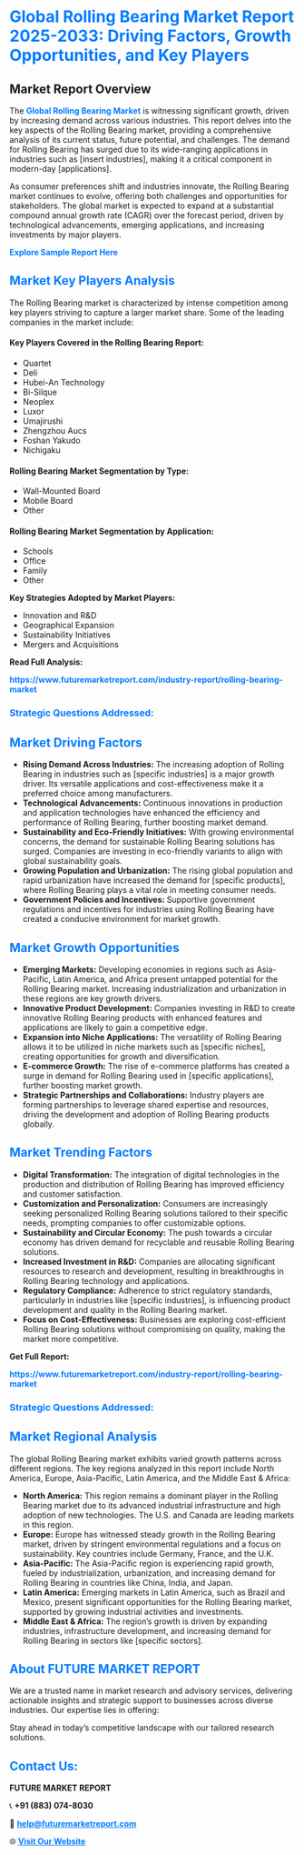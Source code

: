 <h1 style="color: #007BFF;">Global Rolling Bearing Market Report 2025-2033: Driving Factors, Growth Opportunities, and Key Players</h1>

<section id="overview">
<h2>Market Report Overview</h2>
<p>The <a href="https://www.futuremarketreport.com/industry-report/rolling-bearing-market" style="color: #007BFF; text-decoration: none;"><strong>Global Rolling Bearing Market</strong></a> is witnessing significant growth, driven by increasing demand across various industries. This report delves into the key aspects of the Rolling Bearing market, providing a comprehensive analysis of its current status, future potential, and challenges. The demand for Rolling Bearing has surged due to its wide-ranging applications in industries such as [insert industries], making it a critical component in modern-day [applications].</p>
<p>As consumer preferences shift and industries innovate, the Rolling Bearing market continues to evolve, offering both challenges and opportunities for stakeholders. The global market is expected to expand at a substantial compound annual growth rate (CAGR) over the forecast period, driven by technological advancements, emerging applications, and increasing investments by major players.</p>
</section>

<section id="overview">
<p><a href="https://www.futuremarketreport.com/request-sample/reportId=32828" style="color: #007BFF; text-decoration: none;"><strong>Explore Sample Report Here</strong></a></p>
</section>

<section id="key-players">
<h2 style="color: #007BFF;">Market Key Players Analysis</h2>
<p>The Rolling Bearing market is characterized by intense competition among key players striving to capture a larger market share. Some of the leading companies in the market include:</p>
<h4>Key Players Covered in the Rolling Bearing Report:</h4>
<ul><li>Quartet</li><li>Deli</li><li>Hubei-An Technology</li><li>Bi-Silque</li><li>Neoplex</li><li>Luxor</li><li>Umajirushi</li><li>Zhengzhou Aucs</li><li>Foshan Yakudo</li><li>Nichigaku</li></ul>
<h4>Rolling Bearing Market Segmentation by Type:</h4>
<ul><li>Wall-Mounted Board</li><li>Mobile Board</li><li>Other</li></ul>

<h4>Rolling Bearing Market Segmentation by Application:</h4>
<ul><li>Schools</li><li>Office</li><li>Family</li><li>Other</li></ul>
<p><strong>Key Strategies Adopted by Market Players:</strong></p>
<ul>
<li>Innovation and R&D</li>
<li>Geographical Expansion</li>
<li>Sustainability Initiatives</li>
<li>Mergers and Acquisitions</li>
</ul>
</section>

<section>
<p><strong>Read Full Analysis: </strong></p><a href="https://www.futuremarketreport.com/industry-report/rolling-bearing-market" style="color: #007BFF; text-decoration: none;"><strong>https://www.futuremarketreport.com/industry-report/rolling-bearing-market</strong></a>
<h3 style="color: #007BFF;">Strategic Questions Addressed:</h3>
</section>

<section id="driving-factors">
<h2 style="color: #007BFF;">Market Driving Factors</h2>
<ul>
<li><strong>Rising Demand Across Industries:</strong> The increasing adoption of Rolling Bearing in industries such as [specific industries] is a major growth driver. Its versatile applications and cost-effectiveness make it a preferred choice among manufacturers.</li>
<li><strong>Technological Advancements:</strong> Continuous innovations in production and application technologies have enhanced the efficiency and performance of Rolling Bearing, further boosting market demand.</li>
<li><strong>Sustainability and Eco-Friendly Initiatives:</strong> With growing environmental concerns, the demand for sustainable Rolling Bearing solutions has surged. Companies are investing in eco-friendly variants to align with global sustainability goals.</li>
<li><strong>Growing Population and Urbanization:</strong> The rising global population and rapid urbanization have increased the demand for [specific products], where Rolling Bearing plays a vital role in meeting consumer needs.</li>
<li><strong>Government Policies and Incentives:</strong> Supportive government regulations and incentives for industries using Rolling Bearing have created a conducive environment for market growth.</li>
</ul>
</section>

<section id="growth-opportunities">
<h2 style="color: #007BFF;">Market Growth Opportunities</h2>
<ul>
<li><strong>Emerging Markets:</strong> Developing economies in regions such as Asia-Pacific, Latin America, and Africa present untapped potential for the Rolling Bearing market. Increasing industrialization and urbanization in these regions are key growth drivers.</li>
<li><strong>Innovative Product Development:</strong> Companies investing in R&D to create innovative Rolling Bearing products with enhanced features and applications are likely to gain a competitive edge.</li>
<li><strong>Expansion into Niche Applications:</strong> The versatility of Rolling Bearing allows it to be utilized in niche markets such as [specific niches], creating opportunities for growth and diversification.</li>
<li><strong>E-commerce Growth:</strong> The rise of e-commerce platforms has created a surge in demand for Rolling Bearing used in [specific applications], further boosting market growth.</li>
<li><strong>Strategic Partnerships and Collaborations:</strong> Industry players are forming partnerships to leverage shared expertise and resources, driving the development and adoption of Rolling Bearing products globally.</li>
</ul>
</section>

<section id="trending-factors">
<h2 style="color: #007BFF;">Market Trending Factors</h2>
<ul>
<li><strong>Digital Transformation:</strong> The integration of digital technologies in the production and distribution of Rolling Bearing has improved efficiency and customer satisfaction.</li>
<li><strong>Customization and Personalization:</strong> Consumers are increasingly seeking personalized Rolling Bearing solutions tailored to their specific needs, prompting companies to offer customizable options.</li>
<li><strong>Sustainability and Circular Economy:</strong> The push towards a circular economy has driven demand for recyclable and reusable Rolling Bearing solutions.</li>
<li><strong>Increased Investment in R&D:</strong> Companies are allocating significant resources to research and development, resulting in breakthroughs in Rolling Bearing technology and applications.</li>
<li><strong>Regulatory Compliance:</strong> Adherence to strict regulatory standards, particularly in industries like [specific industries], is influencing product development and quality in the Rolling Bearing market.</li>
<li><strong>Focus on Cost-Effectiveness:</strong> Businesses are exploring cost-efficient Rolling Bearing solutions without compromising on quality, making the market more competitive.</li>
</ul>
</section>

<section>
<p><strong>Get Full Report: </strong></p><a href="https://www.futuremarketreport.com/industry-report/rolling-bearing-market" style="color: #007BFF; text-decoration: none;"><strong>https://www.futuremarketreport.com/industry-report/rolling-bearing-market</strong></a>
<h3 style="color: #007BFF;">Strategic Questions Addressed:</h3>
</section>


<section id="regional-analysis">
<h2 style="color: #007BFF;">Market Regional Analysis</h2>
<p>The global Rolling Bearing market exhibits varied growth patterns across different regions. The key regions analyzed in this report include North America, Europe, Asia-Pacific, Latin America, and the Middle East & Africa:</p>
<ul>
<li><strong>North America:</strong> This region remains a dominant player in the Rolling Bearing market due to its advanced industrial infrastructure and high adoption of new technologies. The U.S. and Canada are leading markets in this region.</li>
<li><strong>Europe:</strong> Europe has witnessed steady growth in the Rolling Bearing market, driven by stringent environmental regulations and a focus on sustainability. Key countries include Germany, France, and the U.K.</li>
<li><strong>Asia-Pacific:</strong> The Asia-Pacific region is experiencing rapid growth, fueled by industrialization, urbanization, and increasing demand for Rolling Bearing in countries like China, India, and Japan.</li>
<li><strong>Latin America:</strong> Emerging markets in Latin America, such as Brazil and Mexico, present significant opportunities for the Rolling Bearing market, supported by growing industrial activities and investments.</li>
<li><strong>Middle East & Africa:</strong> The region’s growth is driven by expanding industries, infrastructure development, and increasing demand for Rolling Bearing in sectors like [specific sectors].</li>
</ul>
</section>

<footer>
<h2 style="color: #007BFF;">About FUTURE MARKET REPORT</h2>
<p>We are a trusted name in market research and advisory services, delivering actionable insights and strategic support to businesses across diverse industries. Our expertise lies in offering:</p>

<p>Stay ahead in today’s competitive landscape with our tailored research solutions.</p>

<h2 style="color: #007BFF;">Contact Us:</h2>
<p><strong>FUTURE MARKET REPORT</strong></p>
<p>📞 <strong>+91 (883) 074-8030</strong></p>
<p>📧 <strong><a href="mailto:help@futuremarketreport.com" style="color: #007BFF;">help@futuremarketreport.com</a></strong></p>
<p>🌐 <strong><a href="https://www.futuremarketreport.com/" style="color: #007BFF;">Visit Our Website</a></strong></p>
</footer>
